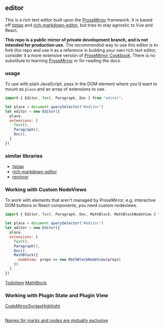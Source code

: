 ## editor

This is a rich text editor built upon the [ProseMirror](https://prosemirror.net/) framework. 
It is based off [tiptap](https://tiptap.dev/) and [rich-markdown-editor](https://github.com/outline/rich-markdown-editor), but tries to stay agnostic to Vue and React.

**This repo is a public mirror of private development branch, and is not intended for production use.** The recommended way to use this editor is to fork this repo and use it as a reference in building your own rich text editor; consider it a more extensive version of [ProseMirror Cookbook](https://github.com/PierBover/prosemirror-cookbook). There is no substitute to learning [ProseMirror](https://prosemirror.net/docs/ref/) or for reading the docs.  

### usage

To use with plain JavaScript, pass in the DOM element where you'd want to mount as `place` and an array of extensions to use.

```js
import { Editor, Text, Paragraph, Doc } from "editor";

let place = document.querySelector("#editor")
let editor = new Editor({
  place,
  extensions: [
    Text(),
    Paragraph(),
    Doc(), 
  ]
})
```

### similar libraries

- [tiptap](https://tiptap.dev/)
- [rich-markdown-editor](https://github.com/outline/rich-markdown-editor)
- [remirror](https://github.com/remirror/remirror)


### Working with Custom NodeViews

To work with elements that aren't managed by ProseMirror, e.g. interactive DOM buttons or React components, you need custom nodeviews.

```js
import { Editor, Text, Paragraph, Doc, MathBlock, MathBlockNodeView } from "editor";

let place = document.querySelector("#editor")
let editor = new Editor({
  place,
  extensions: [
    Text(),
    Paragraph(),
    Doc(),
    MathBlock({
      nodeView: props => new MathBlockNodeView(props)
    })
  ]
})
```

[TodoItem](/src/nodes/TodoItem/todoitem-nodeview.ts)
[MathBlock](/src/nodes/MathBlock/mathblock-nodeview.ts)

### Working with Plugin State and Plugin View

[CodeMirrorSyntaxHighlight](/src/plugins/CodeMirrorSyntaxHighlight/SyntaxHighlightPlugin.ts)


## 

[Names for marks and nodes are mutually exclusive](https://discuss.prosemirror.net/t/are-node-and-mark-names-mutually-exclusive/4078)